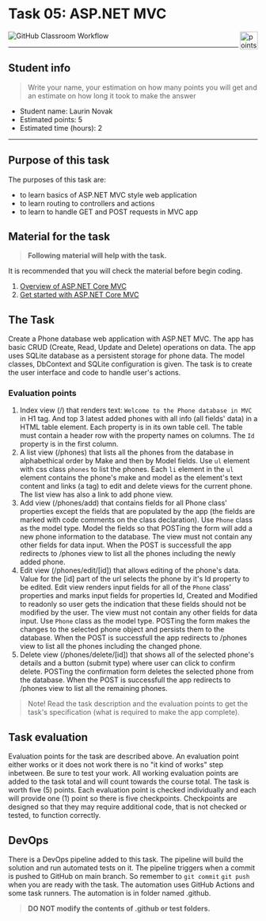 # Task 05: ASP.NET MVC

<img alt="points bar" align="right" height="36" src="../../blob/badges/.github/badges/points-bar.svg" />

![GitHub Classroom Workflow](../../workflows/GitHub%20Classroom%20Workflow/badge.svg?branch=main)

***

## Student info

> Write your name, your estimation on how many points you will get and an estimate on how long it took to make the answer

- Student name: Laurin Novak
- Estimated points: 5
- Estimated time (hours): 2

***

## Purpose of this task

The purposes of this task are:

- to learn basics of ASP.NET MVC style web application
- to learn routing to controllers and actions
- to learn to handle GET and POST requests in MVC app

## Material for the task

> **Following material will help with the task.**

It is recommended that you will check the material before begin coding.

1. [Overview of ASP.NET Core MVC](https://docs.microsoft.com/en-us/aspnet/core/mvc/overview?view=aspnetcore-6.0)
2. [Get started with ASP.NET Core MVC](https://docs.microsoft.com/en-us/aspnet/core/tutorials/first-mvc-app/start-mvc?view=aspnetcore-6.0)

## The Task

Create a Phone database web application with ASP.NET MVC. The app has basic CRUD (Create, Read, Update and Delete) operations on data. The app uses SQLite database as a persistent storage for phone data. The model classes, DbContext and SQLite configuration is given. The task is to create the user interface and code to handle user's actions.

### Evaluation points

1. Index view (/) that renders text: `Welcome to the Phone database in MVC` in H1 tag. And top 3 latest added phones with all info (all fields' data) in a HTML table element. Each property is in its own table cell. The table must contain a header row with the property names on columns. The `Id` property is in the first column.
2. A list view (/phones) that lists all the phones from the database in alphabethical order by Make and then by Model fields. Use `ul` element with css class `phones` to list the phones. Each `li` element in the `ul` element contains the phone's make and model as the element's text content and links (a tag) to edit and delete views for the current phone. The list view has also a link to add phone view.
3. Add view (/phones/add) that contains fields for all Phone class' properties except the fields that are populated by the app (the fields are marked with code comments on the class declaration). Use `Phone` class as the model type. Model the fields so that POSTing the form will add a new phone information to the database. The view must not contain any other fields for data input. When the POST is successfull the app redirects to /phones view to list all the phones including the newly added phone.
4. Edit view (/phones/edit/[id]) that allows editing of the phone's data. Value for the [id] part of the url selects the phone by it's Id property to be edited. Edit view renders input fields for all of the `Phone` class' properties and marks input fields for properties Id, Created and Modified to readonly so user gets the indication that these fields should not be modified by the user. The view must not contain any other fields for data input. Use `Phone` class as the model type. POSTing the form makes the changes to the selected phone object and persists them to the database. When the POST is successfull the app redirects to /phones view to list all the phones including the changed phone.
5. Delete view (/phones/delete/[id]) that shows all of the selected phone's details and a button (submit type) where user can click to confirm delete. POSTing the confirmation form deletes the selected phone from the database. When the POST is successfull the app redirects to /phones view to list all the remaining phones.

> Note! Read the task description and the evaluation points to get the task's specification (what is required to make the app complete).

## Task evaluation

Evaluation points for the task are described above. An evaluation point either works or it does not work there is no "it kind of works" step inbetween. Be sure to test your work. All working evaluation points are added to the task total and will count towards the course total. The task is worth five (5) points. Each evaluation point is checked individually and each will provide one (1) point so there is five checkpoints. Checkpoints are designed so that they may require additional code, that is not checked or tested, to function correctly.

## DevOps

There is a DevOps pipeline added to this task. The pipeline will build the solution and run automated tests on it. The pipeline triggers when a commit is pushed to GitHub on main branch. So remember to `git commit` `git push` when you are ready with the task. The automation uses GitHub Actions and some task runners. The automation is in folder named .github.

> **DO NOT modify the contents of .github or test folders.**
